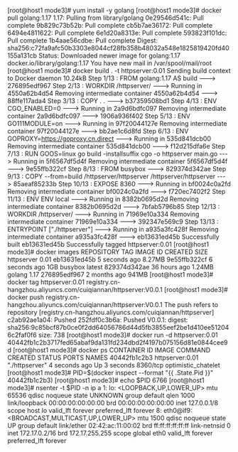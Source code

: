 [root@host1 mode3]# yum install -y golang
[root@host1 mode3]# docker pull golang:1.17
1.17: Pulling from library/golang
0e29546d541c: Pull complete 
9b829c73b52b: Pull complete 
cb5b7ae36172: Pull complete 
6494e4811622: Pull complete 
6e1d20a8313e: Pull complete 
593823f101dc: Pull complete 
1b4aae56cdbe: Pull complete 
Digest: sha256:c72fa9afc50b3303e8044cf28fb358b48032a548e1825819420fd40155a131cb
Status: Downloaded newer image for golang:1.17
docker.io/library/golang:1.17
You have new mail in /var/spool/mail/root
[root@host1 mode3]# docker build . -t httpserver:0.01
Sending build context to Docker daemon  10.24kB
Step 1/13 : FROM golang:1.17 AS build
 ---> 276895edf967
Step 2/13 : WORKDIR /httpserver/
 ---> Running in 4550a62b4d54
Removing intermediate container 4550a62b4d54
 ---> 88ffe117ada4
Step 3/13 : COPY . .
 ---> b37359508bd1
Step 4/13 : ENV CGO_ENABLED=0
 ---> Running in 2a9d6bdfc097
Removing intermediate container 2a9d6bdfc097
 ---> 1906a936f402
Step 5/13 : ENV GO111MODULE=on
 ---> Running in 97f20044127e
Removing intermediate container 97f20044127e
 ---> bb2ae1c6d8fd
Step 6/13 : ENV GOPROXY=https://goproxy.cn.direct
 ---> Running in 535d841dcb00
Removing intermediate container 535d841dcb00
 ---> f12d215dfa6e
Step 7/13 : RUN GOOS=linux go build -installsuffix cgo -o httpserver main.go
 ---> Running in 5f6567df5d4f
Removing intermediate container 5f6567df5d4f
 ---> 9e55ffb322cf
Step 8/13 : FROM busybox
 ---> 829374d342ae
Step 9/13 : COPY --from=build /httpserver/httpserver /httpserver/httpserver
 ---> 85aeaf85233b
Step 10/13 : EXPOSE 8360
 ---> Running in bf0024c0a2fd
Removing intermediate container bf0024c0a2fd
 ---> f720ec7402f2
Step 11/13 : ENV ENV local
 ---> Running in 8382b0695d2d
Removing intermediate container 8382b0695d2d
 ---> 7bfab5796b85
Step 12/13 : WORKDIR /httpserver/
 ---> Running in 71969e10a334
Removing intermediate container 71969e10a334
 ---> 392347e569c9
Step 13/13 : ENTRYPOINT ["./httpserver"]
 ---> Running in a935a3fc428f
Removing intermediate container a935a3fc428f
 ---> eb13631ed45b
Successfully built eb13631ed45b
Successfully tagged httpserver:0.01
[root@host1 mode3]# docker images
REPOSITORY          TAG                 IMAGE ID            CREATED             SIZE
httpserver          0.01                eb13631ed45b        5 seconds ago       8.27MB
<none>              <none>              9e55ffb322cf        6 seconds ago       1GB
busybox             latest              829374d342ae        36 hours ago        1.24MB
golang              1.17                276895edf967        2 months ago        941MB
[root@host1 mode3]# docker tag httpserver:0.01 registry.cn-hangzhou.aliyuncs.com/cuiqiannan/httpserver:V0.0.1
[root@host1 mode3]# docker push registry.cn-hangzhou.aliyuncs.com/cuiqiannan/httpserver:V0.0.1
The push refers to repository [registry.cn-hangzhou.aliyuncs.com/cuiqiannan/httpserver]
c2ab92ae1a04: Pushed 
252fdf0c3b6a: Pushed 
V0.0.1: digest: sha256:9c85bcf87b0ce0f2dd64056786d44d5fb3855eef2be1d410ee512046c2faf0f6 size: 738
[root@host1 mode3]# docker run -d httpserver:0.01 
40442fb1c2b3717fed65abaf9da131fd234dbd2f4197b075156d81e0844cee9d
[root@host1 mode3]# docker ps
CONTAINER ID        IMAGE               COMMAND             CREATED             STATUS              PORTS               NAMES
40442fb1c2b3        httpserver:0.01     "./httpserver"      4 seconds ago       Up 3 seconds        8360/tcp            optimistic_chatelet
[root@host1 mode3]# PID=$(docker inspect --format "{{ .State.Pid }}" 40442fb1c2b3)
[root@host1 mode3]# echo $PID
6766
[root@host1 mode3]# nsenter -t $PID -n ip a
1: lo: <LOOPBACK,UP,LOWER_UP> mtu 65536 qdisc noqueue state UNKNOWN group default qlen 1000
    link/loopback 00:00:00:00:00:00 brd 00:00:00:00:00:00
    inet 127.0.0.1/8 scope host lo
       valid_lft forever preferred_lft forever
8: eth0@if9: <BROADCAST,MULTICAST,UP,LOWER_UP> mtu 1500 qdisc noqueue state UP group default 
    link/ether 02:42:ac:11:00:02 brd ff:ff:ff:ff:ff:ff link-netnsid 0
    inet 172.17.0.2/16 brd 172.17.255.255 scope global eth0
       valid_lft forever preferred_lft forever